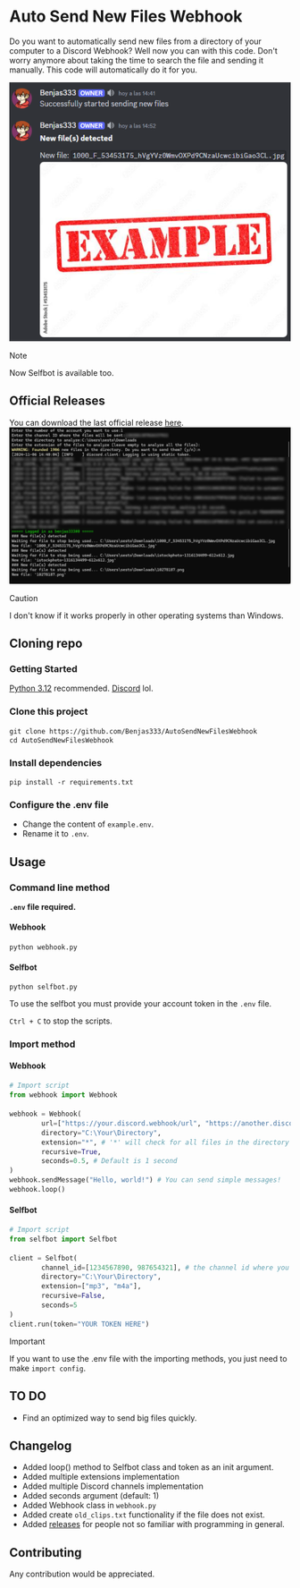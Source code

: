 # Auto Send New Files Webhook
Do you want to automatically send new files from a directory of your computer to a Discord Webhook? Well now you can with this code. Don't worry anymore about taking the time to search the file and sending it manually. This code will automatically do it for you.

![](assets/discordExample.png)
> [!NOTE]
> Now Selfbot is available too.

## Official Releases
You can download the last official release [here](https://github.com/Benjas333/AutoSendNewFilesWebhook/releases/tag/v1.1.1).
![](assets/terminalExample.png)
> [!CAUTION]
> I don't know if it works properly in other operating systems than Windows.

## Cloning repo
### Getting Started
[Python 3.12](https://www.python.org/downloads/) recommended.
[Discord](https://discord.com/) lol.

### Clone this project
```
git clone https://github.com/Benjas333/AutoSendNewFilesWebhook
cd AutoSendNewFilesWebhook
```

### Install dependencies
```
pip install -r requirements.txt
```

### Configure the .env file
- Change the content of `example.env`.
- Rename it to `.env`.

## Usage
### Command line method
**`.env` file required.**

#### Webhook
```
python webhook.py
```

#### Selfbot
```
python selfbot.py
```
To use the selfbot you must provide your account token in the `.env` file.

`Ctrl + C` to stop the scripts.

### Import method
#### Webhook
```python
# Import script
from webhook import Webhook

webhook = Webhook(
        url=["https://your.discord.webhook/url", "https://another.discord.webhook/url"], # Set webhook url
        directory="C:\Your\Directory",
        extension="*", # '*' will check for all files in the directory
        recursive=True,
        seconds=0.5, # Default is 1 second
)
webhook.sendMessage("Hello, world!") # You can send simple messages!
webhook.loop()
```

#### Selfbot
```python
# Import script
from selfbot import Selfbot

client = Selfbot(
        channel_id=[1234567890, 987654321], # the channel id where you want to send the files
        directory="C:\Your\Directory",
        extension=["mp3", "m4a"],
        recursive=False,
        seconds=5
)
client.run(token="YOUR TOKEN HERE")
```
> [!IMPORTANT]
> If you want to use the .env file with the importing methods, you just need to make `import config`.

## TO DO
- Find an optimized way to send big files quickly.

## Changelog
- Added loop() method to Selfbot class and token as an init argument.
- Added multiple extensions implementation
- Added multiple Discord channels implementation
- Added seconds argument (default: 1)
- Added Webhook class in `webhook.py`
- Added create `old_clips.txt` functionality if the file does not exist. 
- Added [releases](https://github.com/Benjas333/AutoSendNewFilesWebhook/releases) for people not so familiar with programming in general.

## Contributing
Any contribution would be appreciated.
